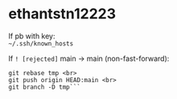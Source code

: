 # ethantstn12223

If pb with key: <br> ```~/.ssh/known_hosts```

If `! [rejected]` main -> main (non-fast-forward): <br>
```git fetch origin main:tmp <br>
git rebase tmp <br>
git push origin HEAD:main <br>
git branch -D tmp```
